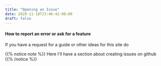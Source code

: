 ```yaml
---
title: "Opening an Issue"
date: 2020-11-18T23:46:42-08:00
draft: false
---
```


#### How to report an error or ask for a feature

If you have a request for a guide or other ideas for this site do

{{% notice note %}}
Here I'll have a section about creating issues on github
{{% /notice %}}